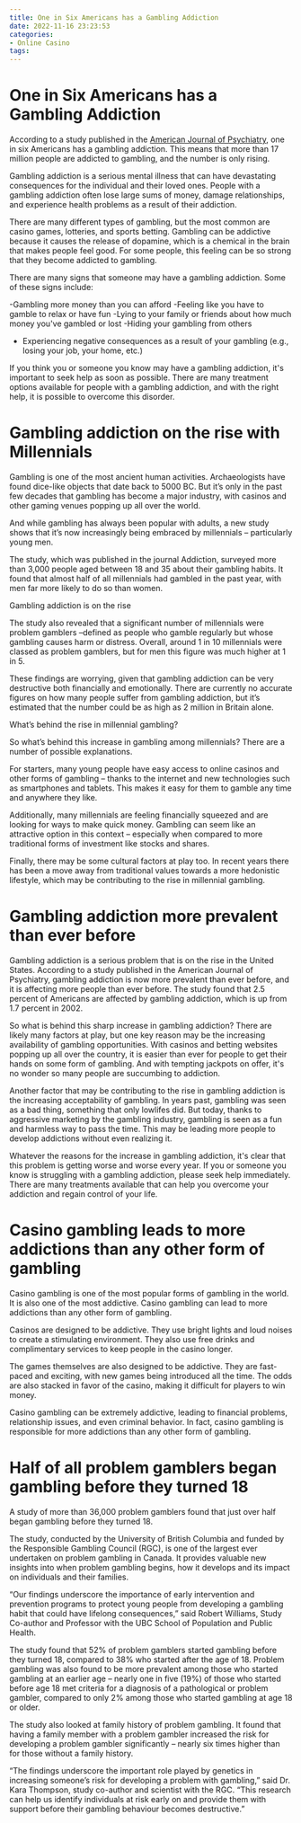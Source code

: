 ```yaml
---
title: One in Six Americans has a Gambling Addiction 
date: 2022-11-16 23:23:53
categories:
- Online Casino
tags:
---
```



#  One in Six Americans has a Gambling Addiction 

According to a study published in the [American Journal of Psychiatry](https://www.ncbi.nlm.nih.gov/pmc/articles/PMC2846812/), one in six Americans has a gambling addiction. This means that more than 17 million people are addicted to gambling, and the number is only rising.

Gambling addiction is a serious mental illness that can have devastating consequences for the individual and their loved ones. People with a gambling addiction often lose large sums of money, damage relationships, and experience health problems as a result of their addiction.

There are many different types of gambling, but the most common are casino games, lotteries, and sports betting. Gambling can be addictive because it causes the release of dopamine, which is a chemical in the brain that makes people feel good. For some people, this feeling can be so strong that they become addicted to gambling.

There are many signs that someone may have a gambling addiction. Some of these signs include:

-Gambling more money than you can afford
-Feeling like you have to gamble to relax or have fun
-Lying to your family or friends about how much money you've gambled or lost
-Hiding your gambling from others
- Experiencing negative consequences as a result of your gambling (e.g., losing your job, your home, etc.)

If you think you or someone you know may have a gambling addiction, it's important to seek help as soon as possible. There are many treatment options available for people with a gambling addiction, and with the right help, it is possible to overcome this disorder.

#  Gambling addiction on the rise with Millennials 
Gambling is one of the most ancient human activities. Archaeologists have found dice-like objects that date back to 5000 BC. But it’s only in the past few decades that gambling has become a major industry, with casinos and other gaming venues popping up all over the world.

And while gambling has always been popular with adults, a new study shows that it’s now increasingly being embraced by millennials – particularly young men.

The study, which was published in the journal Addiction, surveyed more than 3,000 people aged between 18 and 35 about their gambling habits. It found that almost half of all millennials had gambled in the past year, with men far more likely to do so than women.

Gambling addiction is on the rise

The study also revealed that a significant number of millennials were problem gamblers –defined as people who gamble regularly but whose gambling causes harm or distress. Overall, around 1 in 10 millennials were classed as problem gamblers, but for men this figure was much higher at 1 in 5.

These findings are worrying, given that gambling addiction can be very destructive both financially and emotionally. There are currently no accurate figures on how many people suffer from gambling addiction, but it’s estimated that the number could be as high as 2 million in Britain alone.

What’s behind the rise in millennial gambling?

So what’s behind this increase in gambling among millennials? There are a number of possible explanations.

For starters, many young people have easy access to online casinos and other forms of gambling – thanks to the internet and new technologies such as smartphones and tablets. This makes it easy for them to gamble any time and anywhere they like.

 Additionally, many millennials are feeling financially squeezed and are looking for ways to make quick money. Gambling can seem like an attractive option in this context – especially when compared to more traditional forms of investment like stocks and shares.

Finally, there may be some cultural factors at play too. In recent years there has been a move away from traditional values towards a more hedonistic lifestyle, which may be contributing to the rise in millennial gambling.

#  Gambling addiction more prevalent than ever before 

Gambling addiction is a serious problem that is on the rise in the United States. According to a study published in the American Journal of Psychiatry, gambling addiction is now more prevalent than ever before, and it is affecting more people than ever before. The study found that 2.5 percent of Americans are affected by gambling addiction, which is up from 1.7 percent in 2002.

So what is behind this sharp increase in gambling addiction? There are likely many factors at play, but one key reason may be the increasing availability of gambling opportunities. With casinos and betting websites popping up all over the country, it is easier than ever for people to get their hands on some form of gambling. And with tempting jackpots on offer, it's no wonder so many people are succumbing to addiction.

Another factor that may be contributing to the rise in gambling addiction is the increasing acceptability of gambling. In years past, gambling was seen as a bad thing, something that only lowlifes did. But today, thanks to aggressive marketing by the gambling industry, gambling is seen as a fun and harmless way to pass the time. This may be leading more people to develop addictions without even realizing it.

Whatever the reasons for the increase in gambling addiction, it's clear that this problem is getting worse and worse every year. If you or someone you know is struggling with a gambling addiction, please seek help immediately. There are many treatments available that can help you overcome your addiction and regain control of your life.

#  Casino gambling leads to more addictions than any other form of gambling 

Casino gambling is one of the most popular forms of gambling in the world. It is also one of the most addictive. Casino gambling can lead to more addictions than any other form of gambling.

Casinos are designed to be addictive. They use bright lights and loud noises to create a stimulating environment. They also use free drinks and complimentary services to keep people in the casino longer.

The games themselves are also designed to be addictive. They are fast-paced and exciting, with new games being introduced all the time. The odds are also stacked in favor of the casino, making it difficult for players to win money.

Casino gambling can be extremely addictive, leading to financial problems, relationship issues, and even criminal behavior. In fact, casino gambling is responsible for more addictions than any other form of gambling.

#  Half of all problem gamblers began gambling before they turned 18

A study of more than 36,000 problem gamblers found that just over half began gambling before they turned 18.

The study, conducted by the University of British Columbia and funded by the Responsible Gambling Council (RGC), is one of the largest ever undertaken on problem gambling in Canada. It provides valuable new insights into when problem gambling begins, how it develops and its impact on individuals and their families.

“Our findings underscore the importance of early intervention and prevention programs to protect young people from developing a gambling habit that could have lifelong consequences,” said Robert Williams, Study Co-author and Professor with the UBC School of Population and Public Health.

The study found that 52% of problem gamblers started gambling before they turned 18, compared to 38% who started after the age of 18. Problem gambling was also found to be more prevalent among those who started gambling at an earlier age – nearly one in five (19%) of those who started before age 18 met criteria for a diagnosis of a pathological or problem gambler, compared to only 2% among those who started gambling at age 18 or older.

The study also looked at family history of problem gambling. It found that having a family member with a problem gambler increased the risk for developing a problem gambler significantly – nearly six times higher than for those without a family history.

“The findings underscore the important role played by genetics in increasing someone’s risk for developing a problem with gambling,” said Dr. Kara Thompson, study co-author and scientist with the RGC. “This research can help us identify individuals at risk early on and provide them with support before their gambling behaviour becomes destructive.”